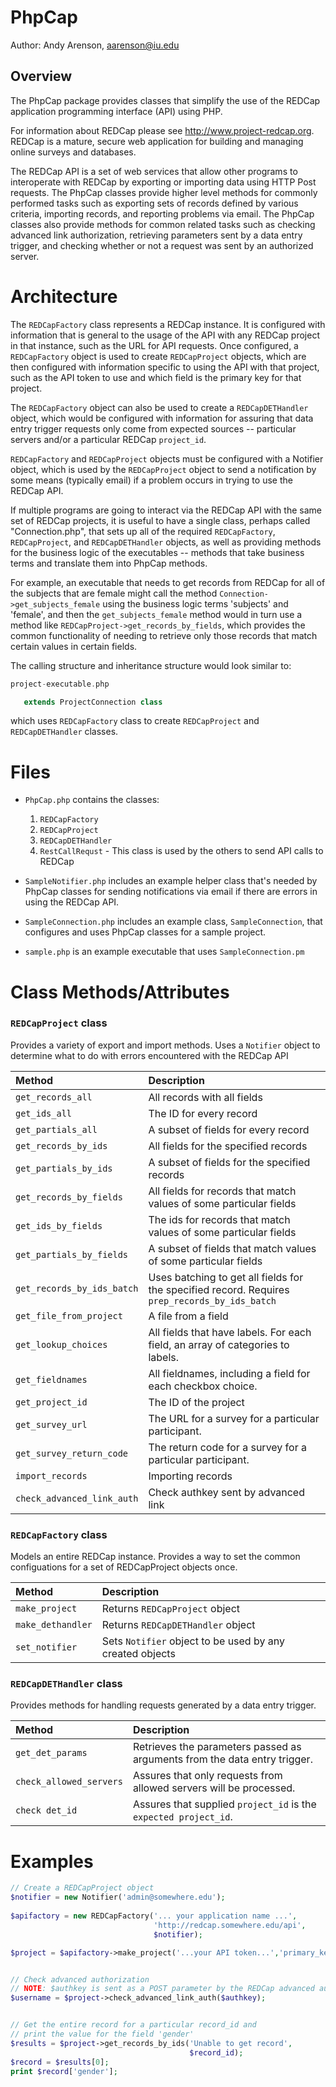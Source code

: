 PhpCap
==========================================================================

Author: Andy Arenson, aarenson@iu.edu

Overview
--------

The PhpCap package provides classes that simplify the use
of the REDCap application programming interface (API) using PHP.

For information about REDCap please see http://www.project-redcap.org.
REDCap is a mature, secure web application for building and managing
online surveys and databases.

The REDCap API is a set of web services that allow other programs to
interoperate with REDCap by exporting or importing data using HTTP
Post requests. The PhpCap classes provide higher level methods for
commonly performed tasks such as exporting sets of records defined by
various criteria, importing records, and reporting problems via
email. The PhpCap classes also provide methods for common related
tasks such as checking advanced link authorization, retrieving
parameters sent by a data entry trigger, and checking whether or not a
request was sent by an authorized server.

Architecture
===========================================================================

The `REDCapFactory` class represents a REDCap instance. It is
configured with information that is general to the usage of the API
with any REDCap project in that instance, such as the URL for API
requests. Once configured, a `REDCapFactory` object is used to create
`REDCapProject` objects, which are then configured with information
specific to using the API with that project, such as the API token to
use and which field is the primary key for that project.

The `REDCapFactory` object can also be used to create a
`REDCapDETHandler` object, which would be configured with information
for assuring that data entry trigger requests only come from expected
sources -- particular servers and/or a particular REDCap `project_id`.

`REDCapFactory` and `REDCapProject` objects must be configured with
a Notifier object, which is used by the `REDCapProject` object to send a
notification by some means (typically email) if a problem occurs in
trying to use the REDCap API.

If multiple programs are going to interact via the REDCap API with the
same set of REDCap projects, it is useful to have a single class,
perhaps called "Connection.php", that sets up all of the required
`REDCapFactory`, `REDCapProject`, and `REDCapDETHandler` objects, as
well as providing methods for the business logic of the executables --
methods that take business terms and translate them into PhpCap
methods.

For example, an executable that needs to get records from
REDCap for all of the subjects that are female might call the method
`Connection->get_subjects_female` using the business logic terms
'subjects' and 'female', and then the `get_subjects_female` method would
in turn use a method like `REDCapProject->get_records_by_fields`, which
provides the common functionality of needing to retrieve only those
records that match certain values in certain fields.

The calling structure and inheritance structure would look
similar to:

```php
project-executable.php

   extends ProjectConnection class
```
which uses `REDCapFactory` class to create `REDCapProject` and `REDCapDETHandler` classes.


Files
===========================================================================

* `PhpCap.php` contains the classes:
    1. `REDCapFactory`
    1. `REDCapProject`
    1. `REDCapDETHandler`
    1. `RestCallRequst` - This class is used by the others to send API calls to REDCap

* `SampleNotifier.php` includes an example helper class that's needed
by PhpCap classes for sending notifications via email if there are
errors in using the REDCap API.

* `SampleConnection.php` includes an example class, `SampleConnection`, 
that configures and uses PhpCap classes for a sample project.

* `sample.php` is an example executable that uses `SampleConnection.pm`


Class Methods/Attributes
===========================================================================

###  `REDCapProject` class
Provides a variety of export and import methods. Uses
a `Notifier` object to determine what to do with errors
encountered with the REDCap API
	      
| Method                     | Description |
| :------------------------- | :---------- |
| `get_records_all`          | All records with all fields |
| `get_ids_all`              | The ID for every record |
| `get_partials_all`         | A subset of fields for every record |
| `get_records_by_ids`       | All fields for the specified records |
| `get_partials_by_ids`      | A subset of fields for the specified records |
| `get_records_by_fields`    | All fields for records that match values of some particular fields |
| `get_ids_by_fields`        | The ids for records that match values of some particular fields |
| `get_partials_by_fields`   | A subset of fields that match values of some particular fields |
| `get_records_by_ids_batch` | Uses batching to get all fields for the specified record. Requires `prep_records_by_ids_batch` |
| `get_file_from_project`    | A file from a field |
| `get_lookup_choices`       | All fields that have labels. For each field, an array of categories to labels. |
| `get_fieldnames`           | All fieldnames, including a field for each checkbox choice. |
| `get_project_id`           | The ID of the project |
| `get_survey_url`           | The URL for a survey for a particular participant. |
| `get_survey_return_code`   | The return code for a survey for a particular participant. |
| `import_records`           | Importing records |
| `check_advanced_link_auth` | Check authkey sent by advanced link |


### `REDCapFactory` class 
Models an entire REDCap instance.  Provides a way to set the common configuations for a set of REDCapProject objects once.

| Method                     | Description |
| :------------------------- | :---------- |
| `make_project`             | Returns `REDCapProject` object |
| `make_dethandler`          | Returns `REDCapDETHandler` object |
| `set_notifier`             | Sets `Notifier` object to be used by any created objects |
   
  
### `REDCapDETHandler` class  
Provides methods for handling requests generated by a data entry trigger.

| Method                     | Description |
| :------------------------- | :---------- |
| `get_det_params`           | Retrieves the parameters passed as arguments from the data entry trigger. |
| `check_allowed_servers`    | Assures that only requests from allowed servers will be processed. |
| `check det_id`             | Assures that supplied `project_id` is the `expected project_id`. |


Examples
===========================================================================

```php
// Create a REDCapProject object
$notifier = new Notifier('admin@somewhere.edu');
	    	         
$apifactory = new REDCapFactory('... your application name ...',
                                'http://redcap.somewhere.edu/api',
                                $notifier);

$project = $apifactory->make_project('...your API token...','primary_key');


// Check advanced authorization
// NOTE: $authkey is sent as a POST parameter by the REDCap advanced auth bookmark
$username = $project->check_advanced_link_auth($authkey);


// Get the entire record for a particular record_id and
// print the value for the field 'gender'
$results = $project->get_records_by_ids('Unable to get record',
                                        $record_id);
$record = $results[0];
print $record['gender'];
```	
